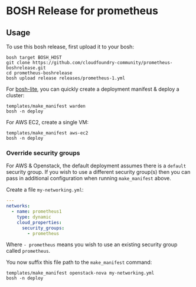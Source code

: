 # BOSH Release for prometheus

## Usage

To use this bosh release, first upload it to your bosh:

```
bosh target BOSH_HOST
git clone https://github.com/cloudfoundry-community/prometheus-boshrelease.git
cd prometheus-boshrelease
bosh upload release releases/prometheus-1.yml
```

For [bosh-lite](https://github.com/cloudfoundry/bosh-lite), you can quickly create a deployment manifest & deploy a cluster:

```
templates/make_manifest warden
bosh -n deploy
```

For AWS EC2, create a single VM:

```
templates/make_manifest aws-ec2
bosh -n deploy
```

### Override security groups

For AWS & Openstack, the default deployment assumes there is a `default` security group. If you wish to use a different security group(s) then you can pass in additional configuration when running `make_manifest` above.

Create a file `my-networking.yml`:

``` yaml
---
networks:
  - name: prometheus1
    type: dynamic
    cloud_properties:
      security_groups:
        - prometheus
```

Where `- prometheus` means you wish to use an existing security group called `prometheus`.

You now suffix this file path to the `make_manifest` command:

```
templates/make_manifest openstack-nova my-networking.yml
bosh -n deploy
```
